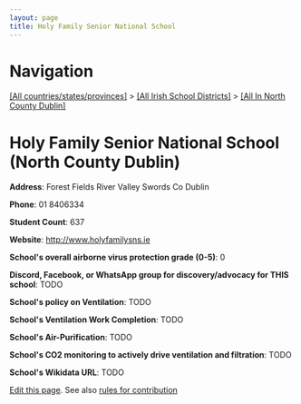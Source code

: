 ```yaml
---
layout: page
title: Holy Family Senior National School
---
```

# Navigation

[[All countries/states/provinces]](../../..) > [[All Irish School Districts]](../..) > [[All In North County Dublin]](..)

# Holy Family Senior National School (North County Dublin)

**Address**: Forest Fields River Valley Swords Co Dublin

**Phone**: 01 8406334

**Student Count**: 637

**Website**: <http://www.holyfamilysns.ie>

**School's overall airborne virus protection grade (0-5)**: 0

**Discord, Facebook, or WhatsApp group for discovery/advocacy for THIS school**: TODO

**School's policy on Ventilation**: TODO

**School's Ventilation Work Completion**: TODO

**School's Air-Purification**: TODO

**School's CO2 monitoring to actively drive ventilation and filtration**: TODO

**School's Wikidata URL**: TODO


[Edit this page](https://github.com/ventilate-schools/Ireland/edit/main/./Dublin_North_County_Dublin/Holy_Family_Senior_National_School.md). See also [rules for contribution](../../../contribution-rules/)